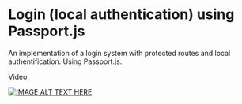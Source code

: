 # Login (local authentication) using Passport.js
An implementation of a login system with protected routes and local authentification. Using Passport.js.

Video

[![IMAGE ALT TEXT HERE](https://img.youtube.com/vi/8RUhWfc9hOI/0.jpg)](https://www.youtube.com/watch?v=8RUhWfc9hOI)
